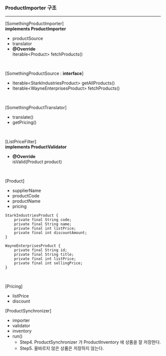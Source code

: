 ### ProductImporter 구조

---

[SomethingProductImporter]   
**implements ProductImporter** 
* productSource
* translator
* **@Override**    
  Iterable\<Product\> fetchProducts()

<br/>

[SomethingProductSource : **interface**]    
* Iterable<StarkIndustriesProduct\> getAllProducts()   
* Iterable<WayneEnterprisesProduct\> fetchProducts()

<br/>

[SomethingProductTranslator]  
* translate()
* getPricing()

<br/>

[ListPriceFilter]   
**implements ProductValidator**
* **@Override**    
  isValid(Product product)

<br/>

[Product]
* supplierName
* productCode
* productName
* pricing
```
StarkIndustriesProduct {
    private final String code;
    private final String name;
    private final int listPrice;
    private final int discountAmount;
}

WayneEnterprisesProduct {
    private final String id;
    private final String title;
    private final int listPrice;
    private final int sellingPrice;
}
```

<br/>

[Pricing]
* listPrice
* discount

[ProductSynchronizer]
* importer
* validator
* inventory
* run() 
  * Step4. ProductSynchronizer 가 ProductInventory 에 상품을 잘 저장한다.
  * Step5. 올바르지 않은 상품은 저장하지 않는다.